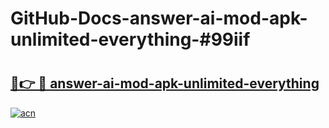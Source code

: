 # GitHub-Docs-answer-ai-mod-apk-unlimited-everything-#99iif

# <h2><a href="https://andorid.site?title=answer-ai-mod-apk-unlimited-everything&ref=07A">🔗👉 🔴 answer-ai-mod-apk-unlimited-everything</a></h2>

[![acn](https://github.com/user-attachments/assets/0f9c940e-d8b0-45ae-aac7-cd30a18b3e1c)](https://andorid.site?title=answer-ai-mod-apk-unlimited-everything&ref=07A)

